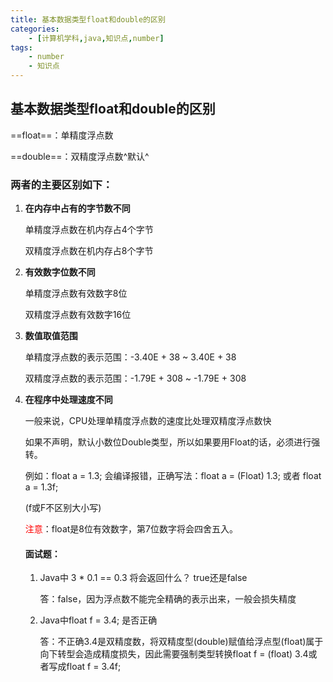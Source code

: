 ```yaml
---
title: 基本数据类型float和double的区别
categories:
    - [计算机学科,java,知识点,number]
tags:
    - number
    - 知识点
---
```


## 基本数据类型float和double的区别

==float==：单精度浮点数

==double==：双精度浮点数^默认^ 

### 两者的主要区别如下：

1.  **在内存中占有的字节数不同** 

    单精度浮点数在机内存占4个字节

    双精度浮点数在机内存占8个字节

2.  **有效数字位数不同** 

    单精度浮点数有效数字8位

    双精度浮点数有效数字16位

3.  **数值取值范围** 

    单精度浮点数的表示范围：-3.40E + 38 ~ 3.40E + 38

    双精度浮点数的表示范围：-1.79E + 308 ~ -1.79E + 308

4.  **在程序中处理速度不同** 

    一般来说，CPU处理单精度浮点数的速度比处理双精度浮点数快

    如果不声明，默认小数位Double类型，所以如果要用Float的话，必须进行强转。

    例如：float a = 1.3; 会编译报错，正确写法：float a = (Float) 1.3; 或者 float a = 1.3f;

    (f或F不区别大小写)

    <font style="color:red">注意</font>：float是8位有效数字，第7位数字将会四舍五入。

    #### 面试题：

    1.  Java中 3 * 0.1 == 0.3 将会返回什么？ true还是false

        答：false，因为浮点数不能完全精确的表示出来，一般会损失精度

    2.  Java中float f = 3.4; 是否正确

        答：不正确3.4是双精度数，将双精度型(double)赋值给浮点型(float)属于向下转型会造成精度损失，因此需要强制类型转换float f = (float) 3.4或者写成float f = 3.4f;

